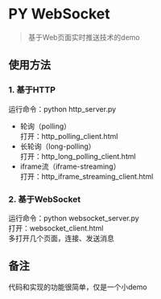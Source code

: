 # PY WebSocket
> 基于Web页面实时推送技术的demo</br>

## 使用方法
### 1. 基于HTTP
运行命令：python http_server.py </br>
* 轮询（polling） </br>
打开：http_polling_client.html </br>
* 长轮询（long-polling） </br>
打开：http_long_polling_client.html </br>
* iframe流（iframe-streaming） </br>
打开：http_iframe_streaming_client.html </br>

### 2. 基于WebSocket
运行命令：python websocket_server.py </br>
打开：websocket_client.html </br>
多打开几个页面，连接、发送消息 </br>

## 备注
代码和实现的功能很简单，仅是一个小demo </br>
